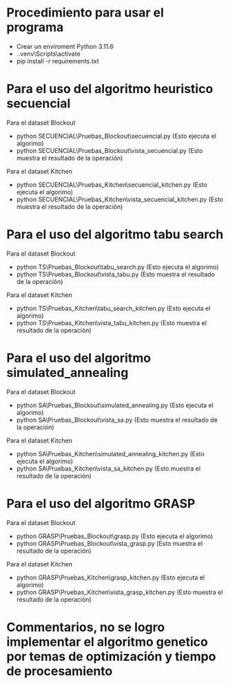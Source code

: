 # Procedimiento para usar el programa 
 * Crear un enviroment Python 3.11.6
 * .\.venv\Scripts\activate
 * pip install -r requirements.txt

# Para el uso del algoritmo heuristico secuencial 
 Para el dataset Blockout
 * python SECUENCIAL\Pruebas_Blockout\secuencial.py               (Esto ejecuta el algorimo)
 * python SECUENCIAL\Pruebas_Blockout\vista_secuencial.py         (Esto muestra el resultado de la operación)

 Para el dataset Kitchen
 * python SECUENCIAL\Pruebas_Kitchen\secuencial_kitchen.py        (Esto ejecuta el algorimo)
 * python SECUENCIAL\Pruebas_Kitchen\vista_secuencial_kitchen.py  (Esto muestra el resultado de la operación)

# Para el uso del algoritmo tabu search
 Para el dataset Blockout
 * python TS\Pruebas_Blockout\tabu_search.py                  (Esto ejecuta el algorimo)
 * python TS\Pruebas_Blockout\vista_tabu.py                       (Esto muestra el resultado de la operación)

 Para el dataset Kitchen
 * python TS\Pruebas_Kitchen\tabu_search_kitchen.py               (Esto ejecuta el algorimo)
 * python TS\Pruebas_Kitchen\vista_tabu_kitchen.py                (Esto muestra el resultado de la operación)

# Para el uso del algoritmo simulated_annealing
 Para el dataset Blockout
 * python SA\Pruebas_Blockout\simulated_annealing.py              (Esto ejecuta el algorimo)
 * python SA\Pruebas_Blockout\vista_sa.py                         (Esto muestra el resultado de la operación)

 Para el dataset Kitchen
 * python SA\Pruebas_Kitchen\simulated_annealing_kitchen.py       (Esto ejecuta el algorimo)
 * python SA\Pruebas_Kitchen\vista_sa_kitchen.py                  (Esto muestra el resultado de la operación)
  
# Para el uso del algoritmo GRASP
 Para el dataset Blockout
 * python GRASP\Pruebas_Blockout\grasp.py                         (Esto ejecuta el algorimo)
 * python GRASP\Pruebas_Blockout\vista_grasp.py                   (Esto muestra el resultado de la operación)

 Para el dataset Kitchen
 * python GRASP\Pruebas_Kitchen\grasp_kitchen.py                  (Esto ejecuta el algorimo)
 * python GRASP\Pruebas_Kitchen\vista_grasp_kitchen.py            (Esto muestra el resultado de la operación)


 # Commentarios, no se logro implementar el algoritmo genetico por temas de optimización y tiempo de procesamiento